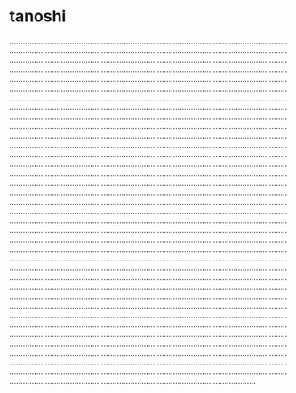 # tanoshi

..............................................................................................................................................................................................................................................................................................................................................................................................................................................................................................................................................................................................................................................................................................................................................................................................................................................................................................................................................................................................................................................................................................................................................................................................................................................................................................................................................................................................................................................................................................................................................................................................................................................................................................................................................................................................................................................................................................................................................................................................................................................................................................................................................................................................................................................................................................................................................................................................................................................................................................................................................................................................................................................................................................................................................................................................................................................................................................................................................................................................................................................................................................................................................................................................................................................................................................................................................................................................................................................................................................................................................................................................................................................................................................................................................................................................................................................................................................................................................................................................................................................................................................................................................................................................................................................................................................................................................................................................................................................................................................................................................................................................................................................................................................................................................................